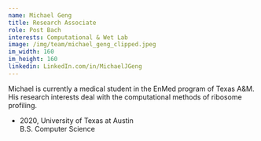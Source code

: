 ```yaml
---
name: Michael Geng
title: Research Associate
role: Post Bach
interests: Computational & Wet Lab
image: /img/team/michael_geng_clipped.jpeg
im_width: 160
im_height: 160   
linkedin: LinkedIn.com/in/MichaelJGeng
---
```

Michael is currently a medical student in the EnMed program of Texas A&M.   
   His research interests deal with the computational methods of ribosome profiling.

* 2020, University of Texas at Austin   
B.S. Computer Science  
